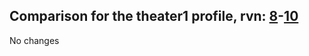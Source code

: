 ## Comparison for the theater1 profile, rvn: [8](https://github.com/PRO100KatYT/FortniteProfileRevisions/tree/main/profiles/theater1/8%20theater1.json)-[10](https://github.com/PRO100KatYT/FortniteProfileRevisions/tree/main/profiles/theater1/10%20theater1.json)

No changes
